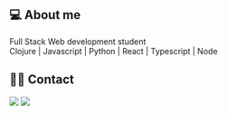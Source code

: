 ## 💻 About me

<div>Full Stack Web development student</div>
Clojure | Javascript | Python | React | Typescript | Node



## 🤝🏼 Contact

<div>
<a href="https://www.linkedin.com/in/rodrigo-firmo/" target="_blank"><img src="https://img.shields.io/badge/-LinkedIn-%230077B5?style=for-the-badge&logo=linkedin&logoColor=white" target="_blank"></a>  
<a href = "mailto:rfirmos@gmail.com"><img src="https://img.shields.io/badge/Gmail-D14836?style=for-the-badge&logo=gmail&logoColor=white" target="_blank"></a>
</div>
